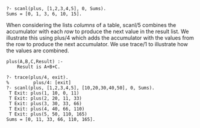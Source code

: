 ```
?- scanl(plus, [1,2,3,4,5], 0, Sums).
Sums = [0, 1, 3, 6, 10, 15].
```

When considering the lists _columns_ of a table, scanl/5 combines the accumulator with each _row_ to produce the next value in the result list.  We illustrate this using plus/4 which adds the accumulator with the values from the row to produce the next accumulator.  We use trace/1 to illustrate how the values are combined.

```
plus(A,B,C,Result) :-
    Result is A+B+C.
```

```
?- trace(plus/4, exit).
%         plus/4: [exit]
?- scanl(plus, [1,2,3,4,5], [10,20,30,40,50], 0, Sums).
 T Exit: plus(1, 10, 0, 11)
 T Exit: plus(2, 20, 11, 33)
 T Exit: plus(3, 30, 33, 66)
 T Exit: plus(4, 40, 66, 110)
 T Exit: plus(5, 50, 110, 165)
Sums = [0, 11, 33, 66, 110, 165].
```
